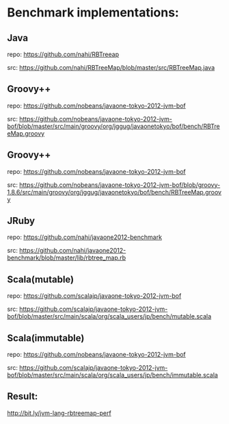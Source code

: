 # Benchmark implementations:

## Java  
   repo: <https://github.com/nahi/RBTreeap>
   
   src: <https://github.com/nahi/RBTreeMap/blob/master/src/RBTreeMap.java>

## Groovy++
 
   repo: <https://github.com/nobeans/javaone-tokyo-2012-jvm-bof>
   
   src: <https://github.com/nobeans/javaone-tokyo-2012-jvm-bof/blob/master/src/main/groovy/org/jggug/javaonetokyo/bof/bench/RBTreeMap.groovy>

## Groovy++
   repo: <https://github.com/nobeans/javaone-tokyo-2012-jvm-bof>
   
   src: <https://github.com/nobeans/javaone-tokyo-2012-jvm-bof/blob/groovy-1.8.6/src/main/groovy/org/jggug/javaonetokyo/bof/bench/RBTreeMap.groovy>

## JRuby
   repo: <https://github.com/nahi/javaone2012-benchmark>
   
   src: <https://github.com/nahi/javaone2012-benchmark/blob/master/lib/rbtree_map.rb>

## Scala(mutable)
   repo: <https://github.com/scalajp/javaone-tokyo-2012-jvm-bof>
   
   src: <https://github.com/scalajp/javaone-tokyo-2012-jvm-bof/blob/master/src/main/scala/org/scala_users/jp/bench/mutable.scala>

## Scala(immutable)
   repo: <https://github.com/nobeans/javaone-tokyo-2012-jvm-bof>
   
   src: <https://github.com/scalajp/javaone-tokyo-2012-jvm-bof/blob/master/src/main/scala/org/scala_users/jp/bench/immutable.scala>

## Result: 
<http://bit.ly/jvm-lang-rbtreemap-perf>
